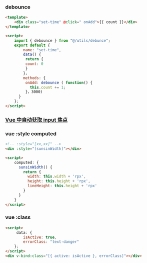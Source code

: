 ### debounce

```html
<template>
	<div class="set-time" @click=" onAdd">{{ count }}</div>
</template>

<script>
	import { debounce } from "@/utils/debunce";
	export default {
		name: "set-time",
		data() {
	     return {
	     count: 0
	     }
		}，
		methods: {
	     onAdd: debounce ( function() {
	       this.count += 1;
	     }，3000)
	  }
	};
</script>
```

### [Vue 中自动获取 input 焦点](https://blog.csdn.net/weixin_40890907/article/details/82346042)

### vue :style computed

```html
<!-- :style="[xx,xx]" -->
<div :style="[sunsinWidth]"></div>

<script>
	computed: {
	  sunsinWidth() {
	    return {
	      width: this.width + 'rpx',
	      height: this.height + 'rpx',
	      lineHeight: this.height + 'rpx'
	    }
	  }
	}
</script>
```

### vue :class

```html
<script>
	 data: {
		isActive: true,
		errorClass: "text-danger"
	};
</script>
<div v-bind:class="[{ active: isActive }, errorClass]"></div>
```

